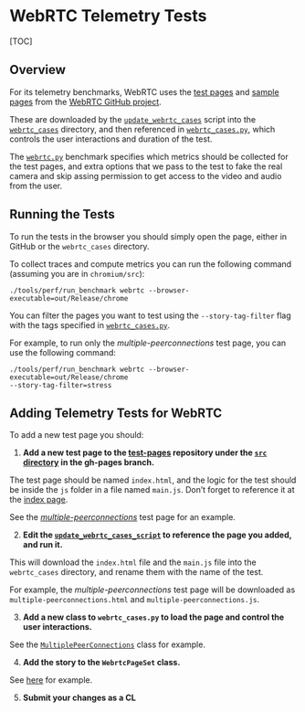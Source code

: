 # WebRTC Telemetry Tests

[TOC]

## Overview

For its telemetry benchmarks, WebRTC uses the
[test pages](https://webrtc.github.io/test-pages/) and
[sample pages](https://webrtc.github.io/samples/) from the
[WebRTC GitHub project](https://github.com/webrtc).

These are downloaded by the
[`update_webrtc_cases`](../../../../tools/perf/page_sets/update_webrtc_cases)
script into the
[`webrtc_cases`](../../../../tools/perf/page_sets/webrtc_cases/)
directory, and then referenced in
[`webrtc_cases.py`](../../../../tools/perf/page_sets/webrtc_cases.py),
which controls the user interactions and duration of the test.

The [`webrtc.py`](../../../../tools/perf/benchmarks/webrtc.py)
benchmark specifies which metrics should be collected for the
test pages, and extra options that we pass to the test to fake the real camera
and skip assing permission to get access to the video and audio from the user.


## Running the Tests

To run the tests in the browser you should simply open the page, either in
GitHub or the `webrtc_cases` directory.

To collect traces and compute metrics you can run the following command
(assuming you are in `chromium/src`):
```
./tools/perf/run_benchmark webrtc --browser-executable=out/Release/chrome
```

You can filter the pages you want to test using the `--story-tag-filter` flag
with the tags specified in
[`webrtc_cases.py`](../../../../tools/perf/page_sets/webrtc_cases.py#127).

For example, to run only the *multiple-peerconnections* test page, you can use
the following command:
```
./tools/perf/run_benchmark webrtc --browser-executable=out/Release/chrome
--story-tag-filter=stress
```


## Adding Telemetry Tests for WebRTC

To add a new test page you should:

1. **Add a new test page to the
[test-pages](https://github.com/webrtc/test-pages) repository under the
[`src` directory](https://github.com/webrtc/test-pages/tree/gh-pages/src) in the
gh-pages branch.**

 The test page should be named `index.html`, and the logic for the test should
 be inside the `js` folder in a file named `main.js`. Don’t forget to reference
 it at the
 [index page](https://github.com/webrtc/test-pages/blob/gh-pages/index.html).

 See the *[multiple-peerconnections](https://github.com/webrtc/test-pages/tree/gh-pages/src/multiple-peerconnections)*
 test page for an example.

2. **Edit the [`update_webrtc_cases_script`](../../../../tools/perf/page_sets/update_webrtc_cases#21)
to reference the page you added, and run it.**

 This will download the `index.html` file and the `main.js` file into the
 `webrtc_cases` directory, and rename them with the name of the test.

 For example, the *multiple-peerconnections* test page will be downloaded as
 `multiple-peerconnections.html` and `multiple-peerconnections.js`.

3. **Add a new class to `webrtc_cases.py` to load the page and control the user
interactions.**

 See the
 [`MultiplePeerConnections`](../../../../tools/perf/page_sets/webrtc_cases.py#101)
 class for example.

4. **Add the story to the `WebrtcPageSet` class.**

 See [here](../../../../tools/perf/page_sets/webrtc_cases.py#127) for example.

5. **Submit your changes as a CL**
